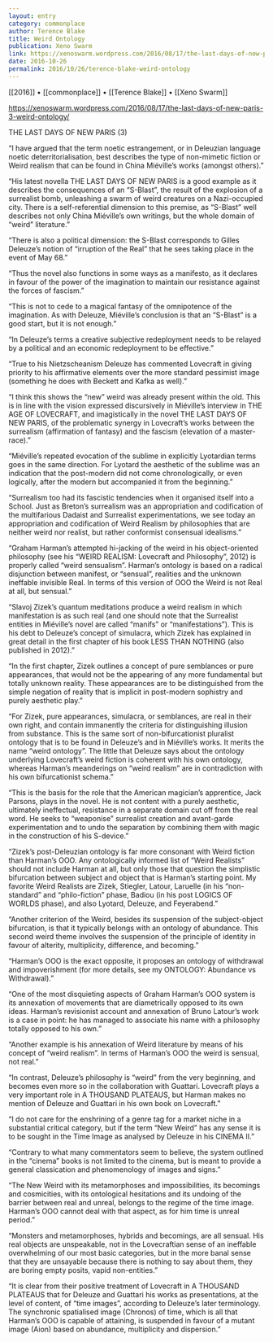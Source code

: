```yaml
---
layout: entry
category: commonplace
author: Terence Blake
title: Weird Ontology
publication: Xeno Swarm
link: https://xenoswarm.wordpress.com/2016/08/17/the-last-days-of-new-paris-3-weird-ontology/
date: 2016-10-26
permalink: 2016/10/26/terence-blake-weird-ontology
---
```


[[2016]] • [[commonplace]] • [[Terence Blake]] • [[Xeno Swarm]]

https://xenoswarm.wordpress.com/2016/08/17/the-last-days-of-new-paris-3-weird-ontology/

THE LAST DAYS OF NEW PARIS (3)

“I have argued that the term noetic estrangement, or in Deleuzian language noetic deterritorialisation, best describes the type of non-mimetic fiction or Weird realism that can be found in China Miéville’s works (amongst others).”

“His latest novella THE LAST DAYS OF NEW PARIS is a good example as it describes the consequences of an “S-Blast”, the result of the explosion of a surrealist bomb, unleashing a swarm of weird creatures on a Nazi-occupied city. There is a self-referential dimension to this premise, as “S-Blast” well describes not only China Miéville’s own writings, but the whole domain of “weird” literature.”

“There is also a political dimension: the S-Blast corresponds to Gilles Deleuze’s notion of “irruption of the Real” that he sees taking place in the event of May 68.”

“Thus the novel also functions in some ways as a manifesto, as it declares in favour of the power of the imagination to maintain our resistance against the forces of fascism.”

“This is not to cede to a magical fantasy of the omnipotence of the imagination. As with Deleuze, Miéville’s conclusion is that an “S-Blast” is a good start, but it is not enough.”

“In Deleuze’s terms a creative subjective redeployment needs to be relayed by a political and an economic redeployment to be effective.”

“True to his Nietzscheanism Deleuze has commented Lovecraft in giving priority to his affirmative elements over the more standard pessimist image (something he does with Beckett and Kafka as well).”

“I think this shows the “new” weird was already present within the old. This is in line with the vision expressed discursively in Miéville’s interview in THE AGE OF LOVECRAFT, and imagistically in the novel THE LAST DAYS OF NEW PARIS, of the problematic synergy in Lovecraft’s works between the surrealism (affirmation of fantasy) and the fascism (elevation of a master-race).”

“Miéville’s repeated evocation of the sublime in explicitly Lyotardian terms goes in the same direction. For Lyotard the aesthetic of the sublime was an indication that the post-modern did not come chronologically, or even logically, after the modern but accompanied it from the beginning.”

“Surrealism too had its fascistic tendencies when it organised itself into a School. Just as Breton’s surrealism was an appropriation and codification of the multifarious Dadaist and Surrealist experimentations, we see today an appropriation and codification of Weird Realism by philosophies that are neither weird nor realist, but rather conformist consensual idealisms.”

“Graham Harman’s attempted hi-jacking of the weird in his object-oriented philosophy (see his “WEIRD REALISM: Lovecraft and Philosophy”, 2012) is properly called “weird sensualism”. Harman’s ontology is based on a radical disjunction between manifest, or “sensual”, realities and the unknown ineffable invisible Real. In terms of this version of OOO the Weird is not Real at all, but sensual.”

“Slavoj Zizek’s quantum meditations produce a weird realism in which manifestation is as such real (and one should note that the Surrealist entities in Miéville’s novel are called “manifs” or “manifestations”). This is his debt to Deleuze’s concept of simulacra, which Zizek has explained in great detail in the first chapter of his book LESS THAN NOTHING (also published in 2012).”

“In the first chapter, Zizek outlines a concept of pure semblances or pure appearances, that would not be the appearing of any more fundamental but totally unknown reality. These appearances are to be distinguished from the simple negation of reality that is implicit in post-modern sophistry and purely aesthetic play.”

“For Zizek, pure appearances, simulacra, or semblances, are real in their own right, and contain immanently the criteria for distinguishing illusion from substance. This is the same sort of non-bifurcationist pluralist ontology that is to be found in Deleuze’s and in Miéville’s works. It merits the name “weird ontology”. The little that Deleuze says about the ontology underlying Lovecraft’s weird fiction is coherent with his own ontology, whereas Harman’s meanderings on “weird realism” are in contradiction with his own bifurcationist schema.”

“This is the basis for the role that the American magician’s apprentice, Jack Parsons, plays in the novel. He is not content with a purely aesthetic, ultimately ineffectual, resistance in a separate domain cut off from the real word. He seeks to “weaponise” surrealist creation and avant-garde experimentation and to undo the separation by combining them with magic in the construction of his S-device.”

“Zizek’s post-Deleuzian ontology is far more consonant with Weird fiction than Harman’s OOO. Any ontologically informed list of “Weird Realists” should not include Harman at all, but only those that question the simplistic bifurcation between subject and object that is Harman’s starting point. My favorite Weird Realists are Zizek, Stiegler, Latour, Laruelle (in his “non-standard” and “philo-fiction” phase, Badiou (in his post LOGICS OF WORLDS phase), and also Lyotard, Deleuze, and Feyerabend.”

“Another criterion of the Weird, besides its suspension of the subject-object bifurcation, is that it typically belongs with an ontology of abundance. This second weird theme involves the suspension of the principle of identity in favour of alterity, multiplicity, difference, and becoming.”

“Harman’s OOO is the exact opposite, it proposes an ontology of withdrawal and impoverishment (for more details, see my ONTOLOGY: Abundance vs Withdrawal).”

“One of the most disquieting aspects of Graham Harman’s OOO system is its annexation of movements that are diametrically opposed to its own ideas. Harman’s revisionist account and annexation of Bruno Latour’s work is a case in point: he has managed to associate his name with a philosophy totally opposed to his own.”

“Another example is his annexation of Weird literature by means of his concept of “weird realism”. In terms of Harman’s OOO the weird is sensual, not real.”

“In contrast, Deleuze’s philosophy is “weird” from the very beginning, and becomes even more so in the collaboration with Guattari. Lovecraft plays a very important role in A THOUSAND PLATEAUS, but Harman makes no mention of Deleuze and Guattari in his own book on Lovecraft.”

“I do not care for the enshrining of a genre tag for a market niche in a substantial critical category, but if the term “New Weird” has any sense it is to be sought in the Time Image as analysed by Deleuze in his CINEMA II.”

“Contrary to what many commentators seem to believe, the system outlined in the “cinema” books is not limited to the cinema, but is meant to provide a general classication and phenomenology of images and signs.”

“The New Weird with its metamorphoses and impossibilities, its becomings and cosmicities, with its ontological hesitations and its undoing of the barrier between real and unreal, belongs to the regime of the time image. Harman’s OOO cannot deal with that aspect, as for him time is unreal period.”

“Monsters and metamorphoses, hybrids and becomings, are all sensual. His real objects are unspeakable, not in the Lovecraftian sense of an ineffable overwhelming of our most basic categories, but in the more banal sense that they are unsayable because there is nothing to say about them, they are boring empty posits, vapid non-entities.”

“It is clear from their positive treatment of Lovecraft in A THOUSAND PLATEAUS that for Deleuze and Guattari his works as presentations, at the level of content, of “time images”, according to Deleuze’s later terminology. The synchronic spatialised image (Chronos) of time, which is all that Harman’s OOO is capable of attaining, is suspended in favour of a mutant image (Aion) based on abundance, multiplicity and dispersion.”